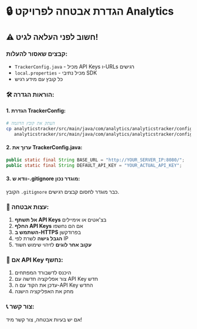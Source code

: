 # 🔒 הגדרת אבטחה לפרויקט Analytics

## ⚠️ חשוב לפני העלאה לגיט!

### קבצים שאסור להעלות:
- `TrackerConfig.java` - מכיל API Keys ו-URLs רגישים
- `local.properties` - מכיל נתיבי SDK
- כל קובץ עם מידע רגיש

### 🛠️ הוראות הגדרה:

#### 1. הגדרת TrackerConfig:
```bash
# העתק את קובץ הדוגמה
cp analyticstracker/src/main/java/com/analytics/analyticstracker/config/TrackerConfig.example.java \
   analyticstracker/src/main/java/com/analytics/analyticstracker/config/TrackerConfig.java
```

#### 2. ערוך את TrackerConfig.java:
```java
public static final String BASE_URL = "http://YOUR_SERVER_IP:8080/";
public static final String DEFAULT_API_KEY = "YOUR_ACTUAL_API_KEY";
```

#### 3. וודא ש-.gitignore מוגדר נכון:
הקובץ `.gitignore` כבר מוגדר לחסום קבצים רגישים.

### 🔐 עצות אבטחה:

1. **אל תשתף API Keys** בצ'אטים או אימיילים
2. **החלף API Keys** אם הם נחשפו
3. **השתמש ב-HTTPS** בפרודקשן
4. **הגבל גישה** לשרת לפי IP
5. **עקוב אחר לוגים** לזיהוי שימוש חשוד

### 🚨 אם API Key נחשף:
1. היכנס לדשבורד המפתחים
2. צור אפליקציה חדשה עם API Key חדש
3. עדכן את הקוד עם ה-API Key החדש
4. מחק את האפליקציה הישנה

### 📞 צור קשר:
אם יש בעיות אבטחה, צור קשר מיד!

